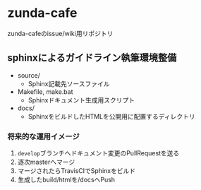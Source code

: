 # zunda-cafe
zunda-cafeのissue/wiki用リポジトリ

## sphinxによるガイドライン執筆環境整備

* source/
  * Sphinx記載先ソースファイル
* Makefile, make.bat
  * Sphinxドキュメント生成用スクリプト
* docs/
  * SphinxをビルドしたHTMLを公開用に配置するディレクトリ

### 将来的な運用イメージ
1. `develop`ブランチへドキュメント変更のPullRequestを送る
2. 逐次masterへマージ
3. マージされたらTravisCIでSphinxをビルド
4. 生成したbuild/htmlを/docsへPush